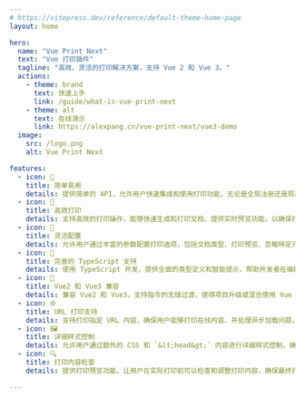 ```yaml
---
# https://vitepress.dev/reference/default-theme-home-page
layout: home

hero:
  name: "Vue Print Next"
  text: "Vue 打印插件"
  tagline: "高效、灵活的打印解决方案，支持 Vue 2 和 Vue 3。"
  actions:
    - theme: brand
      text: 快速上手
      link: /guide/what-is-vue-print-next
    - theme: alt
      text: 在线演示
      link: https://alexpang.cn/vue-print-next/vue3-demo
  image: 
    src: /logo.png
    alt: Vue Print Next

features:
  - icon: 🚀
    title: 简单易用
    details: 提供简单的 API，允许用户快速集成和使用打印功能，无论是全局注册还是局部调用指令都非常方便。
  - icon: 💪
    title: 高效打印
    details: 支持高效的打印操作，能够快速生成和打印文档，提供实时预览功能，以确保打印效果与预期一致。
  - icon: 🎨
    title: 灵活配置
    details: 允许用户通过丰富的参数配置打印选项，包括文档类型、打印预览、忽略特定元素等，满足各种打印需求。
  - icon: 📑
    title: 完善的 TypeScript 支持
    details: 使用 TypeScript 开发，提供全面的类型定义和智能提示，帮助开发者在编码过程中减少错误并提高开发效率。
  - icon: 🔄
    title: Vue2 和 Vue3 兼容
    details: 兼容 Vue2 和 Vue3，支持指令的无缝过渡，使得项目升级或混合使用 Vue 版本时无缝集成。
  - icon: 🌐
    title: URL 打印支持
    details: 支持打印指定 URL 内容，确保用户能够打印在线内容，并处理异步加载问题，支持跨域资源打印。
  - icon: 🖼️
    title: 详细样式控制
    details: 允许用户通过额外的 CSS 和 `&lt;head&gt;` 内容进行详细样式控制，确保打印内容完全符合设计要求。
  - icon: 🔍
    title: 打印内容检查
    details: 提供打印预览功能，让用户在实际打印前可以检查和调整打印内容，确保最终打印效果与设计一致，避免错误和不必要的修改。

---
```

<style>
:root {
  --vp-home-hero-name-color: transparent !important;
  --vp-home-hero-name-background: -webkit-linear-gradient(120deg, #bd34fe 30%, #41d1ff) !important;
  --vp-home-hero-image-background-image: linear-gradient(-45deg, #bd34fe 50%, #47caff 50%) !important;
  --vp-home-hero-image-filter: blur(44px) !important;
}

@media (min-width: 640px) {
  :root {
    --vp-home-hero-image-filter: blur(56px) !important;
  }
}

@media (min-width: 960px) {
  :root {
    --vp-home-hero-image-filter: blur(68px) !important;
  }
}
</style>
